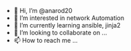 - 👋 Hi, I’m @anarod20
- 👀 I’m interested in network Automation
- 🌱 I’m currently learning ansible, jinja2
- 💞️ I’m looking to collaborate on ...
- 📫 How to reach me ...

<!---
anarod20/anarod20 is a ✨ special ✨ repository because its `README.md` (this file) appears on your GitHub profile.
You can click the Preview link to take a look at your changes.
--->
